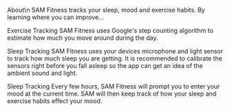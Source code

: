 About\n
SAM Fitness tracks your sleep, mood and exercise habits. By learning where you can improve...

Exercise Tracking
SAM Fitness uses Google's step counting algorithm to estimate how much you move around during the day.

Sleep Tracking
SAM Fitness uses your devices microphone and light sensor to track how much sleep you are getting. It is recommended to calibrate the sensors right before you fall asleep so the app can get an idea of the ambient sound and light.

Sleep Tracking
Every few hours, SAM Fitness will prompt you to enter your mood at the current time. SAM will then keep track of how your sleep and exercise habits effect your mood.
